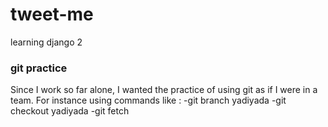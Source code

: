 # tweet-me
learning django 2

### git practice
Since I work so far alone, I wanted the practice of using git as if I were in a team.
For instance using commands like :
-git branch yadiyada
-git checkout yadiyada
-git fetch